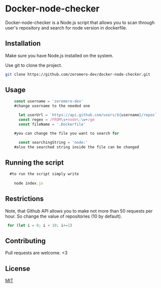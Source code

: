 # Docker-node-checker

Docker-node-checker is a Node.js script that allows you to scan through user's repository and search for node version in dockerfile.


## Installation
Make sure you have Node.js installed on the system.

Use git to clone the project.

```bash
git clone https://github.com/zeromero-dev/docker-node-checker.git
```

## Usage

```node.js
    const username = 'zeromero-dev'
    #change username to the needed one

      let userUrl = `https://api.github.com/users/${username}/repos`
      const regex = /FROM\s+node\:\w+/gm
      const fileName = '.Dockerfile'

    #you can change the file you want to search for

      const searchingString = 'node:'
    #also the searched string inside the file can be changed
```

## Running the script
```node.js
  #to run the script simply write
  
    node index.js
```
## Restrictions

Note, that Github API allows you to make not more than 50 requests per hour. So change the value of repositories (10 by default).

```node.js
 for (let i = 0; i < 10; i+=1) 
```

## Contributing

Pull requests are welcome. <3

## License
[MIT](https://choosealicense.com/licenses/mit/)
